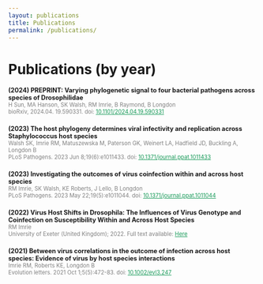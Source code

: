 ```yaml
---
layout: publications
title: Publications
permalink: /publications/
---
```


# Publications (by year)
<div>
  <div style="margin-bottom: 20px;">
    <div style="font-weight: bold;font-size: 0.9em;">(2024) PREPRINT: Varying phylogenetic signal to four bacterial pathogens across species of Drosophilidae</div>
    <div style="font-size: 0.8em; color: grey;">H Sun, MA Hanson, SK Walsh, RM Imrie, B Raymond, B Longdon</div>
    <div style="font-size: 0.8em; color: grey;">bioRxiv, 2024.04. 19.590331. doi: <a href="https://doi.org/10.1101/2024.04.19.590331" style="color: #159957;">10.1101/2024.04.19.590331</a></div>
  </div>
  <div style="margin-bottom: 20px;">
    <div style="font-weight: bold;font-size: 0.9em;">(2023) The host phylogeny determines viral infectivity and replication across Staphylococcus host species</div>
    <div style="font-size: 0.8em; color: grey;">Walsh SK, Imrie RM, Matuszewska M, Paterson GK, Weinert LA, Hadfield JD, Buckling A, Longdon B</div>
    <div style="font-size: 0.8em; color: grey;">PLoS Pathogens. 2023 Jun 8;19(6):e1011433. doi: <a href="https://doi.org/10.1371/journal.ppat.1011433" style="color: #159957;">10.1371/journal.ppat.1011433</a></div>
  </div>

  <div style="margin-bottom: 20px;">
    <div style="font-weight: bold;font-size: 0.9em;">(2023) Investigating the outcomes of virus coinfection within and across host species</div>
    <div style="font-size: 0.8em; color: grey;">RM Imrie, SK Walsh, KE Roberts, J Lello, B Longdon</div>
    <div style="font-size: 0.8em; color: grey;">PLoS Pathogens. 2023 May 22;19(5):e1011044. doi: <a href="https://doi.org/10.1371/journal.ppat.1011044" style="color: #159957;">10.1371/journal.ppat.1011044</a></div>
  </div>

  <div style="margin-bottom: 20px;">
    <div style="font-weight: bold;font-size: 0.9em;">(2022) Virus Host Shifts in Drosophila: The Influences of Virus Genotype and Coinfection on Susceptibility Within and Across Host Species</div>
    <div style="font-size: 0.8em; color: grey;">RM Imrie</div>
    <div style="font-size: 0.8em; color: grey;">University of Exeter (United Kingdom); 2022. Full text available: <a href="https://www.proquest.com/openview/20fb1a9959299e0e6af257e1976c6b39/1?pq-origsite=gscholar&cbl=51922&diss=y" style="color: #159957;">Here</a></div>
  </div>

  <div style="margin-bottom: 20px;">
    <div style="font-weight: bold;font-size: 0.9em;">(2021) Between virus correlations in the outcome of infection across host species: Evidence of virus by host species interactions</div>
    <div style="font-size: 0.8em; color: grey;">Imrie RM, Roberts KE, Longdon B</div>
    <div style="font-size: 0.8em; color: grey;">Evolution letters. 2021 Oct 1;5(5):472-83. doi: <a href="https://doi.org/10.1002/evl3.247" style="color: #159957;">10.1002/evl3.247</a></div>
  </div>
  
</div>
